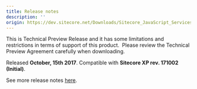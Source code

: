 ```yaml
---
title: Release notes
description: ''
origin: https://dev.sitecore.net/Downloads/Sitecore_JavaScript_Services/90_Tech_Preview/Sitecore_JavaScript_Services_90_Tech_Preview/Release_Notes
---
```


  <Alert variant='warning' mb={4}>
    <AlertIcon />
    This is Technical Preview Release and it has some limitations and restrictions in terms of support of this product.   
Please review the Technical Preview Agreement carefully when downloading.
  </Alert>
  

Released **October, 15th 2017**. Compatible with **Sitecore XP rev. 171002 (Initial)**.

See more release notes [here](https://jss.sitecore.net/#/release-notes?id=release-notes).